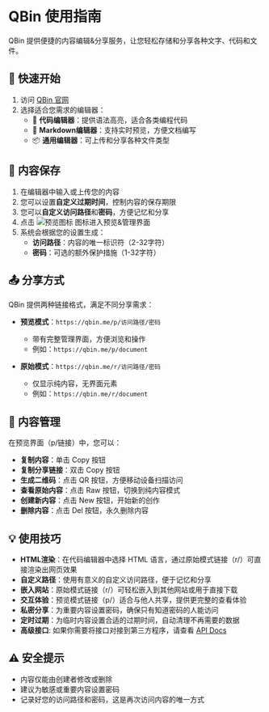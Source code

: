 # QBin 使用指南

QBin 提供便捷的内容编辑&分享服务，让您轻松存储和分享各种文字、代码和文件。

## 🚀 快速开始

1. 访问 [QBin 官网](https://qbin.me)
2. 选择适合您需求的编辑器：
   - 📝 **代码编辑器**：提供语法高亮，适合各类编程代码
   - 📒 **Markdown编辑器**：支持实时预览，方便文档编写
   - 📦 **通用编辑器**：可上传和分享各种文件类型

## 💾 内容保存

1. 在编辑器中输入或上传您的内容
2. 您可以设置**自定义过期时间**，控制内容的保存期限
3. 您可以**自定义访问路径**和**密码**，方便记忆和分享
4. 点击 ![预览图标](https://s3.tebi.io/lite/preview.svg) 图标进入预览&管理界面
5. 系统会根据您的设置生成：
   - **访问路径**：内容的唯一标识符（2-32字符）
   - **密码**：可选的额外保护措施（1-32字符）

## 📤 分享方式

QBin 提供两种链接格式，满足不同分享需求：

- **预览模式**：`https://qbin.me/p/访问路径/密码`
  - 带有完整管理界面，方便浏览和操作
  - 例如：`https://qbin.me/p/document`

- **原始模式**：`https://qbin.me/r/访问路径/密码`
  - 仅显示纯内容，无界面元素
  - 例如：`https://qbin.me/r/document`

## 📱 内容管理

在预览界面（p/链接）中，您可以：

- **复制内容**：单击 Copy 按钮
- **复制分享链接**：双击 Copy 按钮
- **生成二维码**：点击 QR 按钮，方便移动设备扫描访问
- **查看原始内容**：点击 Raw 按钮，切换到纯内容模式
- **创建新内容**：点击 New 按钮，开始新的创作
- **删除内容**：点击 Del 按钮，永久删除内容

## 💡 使用技巧

- **HTML渲染**：在代码编辑器中选择 HTML 语言，通过原始模式链接（r/）可直接渲染出网页效果
- **自定义路径**：使用有意义的自定义访问路径，便于记忆和分享
- **嵌入网站**：原始模式链接（r/）可轻松嵌入到其他网站或用于直接下载
- **交互体验**：预览模式链接（p/）适合与他人共享，提供更完整的查看体验
- **私密分享**：为重要内容设置密码，确保只有知道密码的人能访问
- **定时过期**：为临时内容设置合适的过期时间，自动清理不再需要的数据
- **高级接口**: 如果你需要将接口对接到第三方程序，请查看 [API Docs](https://github.com/Quick-Bin/qbin/blob/main/Docs/REST%20API.md)

## ⚠️ 安全提示

- 内容仅能由创建者修改或删除
- 建议为敏感或重要内容设置密码
- 记录好您的访问路径和密码，这是再次访问内容的唯一方式
